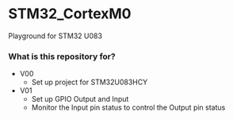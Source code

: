 # STM32_CortexM0 #
Playground for STM32 U083

### What is this repository for? ###

- V00
  - Set up project for STM32U083HCY
- V01
  - Set up GPIO Output and Input
  - Monitor the Input pin status to control the Output pin status
